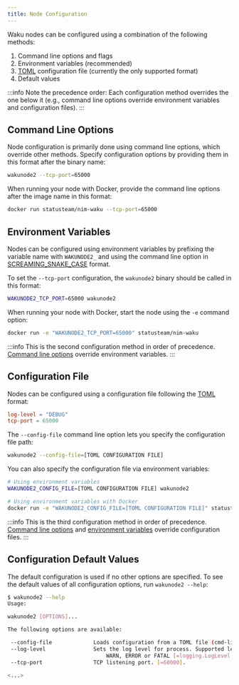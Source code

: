 ```yaml
---
title: Node Configuration
---
```


Waku nodes can be configured using a combination of the following methods:

1. Command line options and flags
2. Environment variables (recommended)
3. [TOML](https://toml.io/) configuration file (currently the only supported format)
4. Default values

:::info
Note the precedence order: Each configuration method overrides the one below it (e.g., command line options override environment variables and configuration files).
:::

## Command Line Options

Node configuration is primarily done using command line options, which override other methods. Specify configuration options by providing them in this format after the binary name:

```bash
wakunode2 --tcp-port=65000
```

When running your node with Docker, provide the command line options after the image name in this format:

```bash
docker run statusteam/nim-waku --tcp-port=65000
```

## Environment Variables

Nodes can be configured using environment variables by prefixing the variable name with `WAKUNODE2_` and using the command line option in [SCREAMING_SNAKE_CASE](https://en.wiktionary.org/wiki/screaming_snake_case) format.

To set the `--tcp-port` configuration, the `wakunode2` binary should be called in this format:

```bash
WAKUNODE2_TCP_PORT=65000 wakunode2
```

When running your node with Docker, start the node using the `-e` command option:

```bash
docker run -e "WAKUNODE2_TCP_PORT=65000" statusteam/nim-waku
```

:::info
This is the second configuration method in order of precedence. [Command line options](#command-line-options) override environment variables.
:::

## Configuration File

Nodes can be configured using a configuration file following the [TOML](https://toml.io/en/) format:

```toml title="TOML Config File" showLineNumbers
log-level = "DEBUG"
tcp-port = 65000
```

The `--config-file` command line option lets you specify the configuration file path:

```bash
wakunode2 --config-file=[TOML CONFIGURATION FILE]
```

You can also specify the configuration file via environment variables:

```bash
# Using environment variables
WAKUNODE2_CONFIG_FILE=[TOML CONFIGURATION FILE] wakunode2

# Using environment variables with Docker
docker run -e "WAKUNODE2_CONFIG_FILE=[TOML CONFIGURATION FILE]" statusteam/nim-waku
```

:::info
This is the third configuration method in order of precedence. [Command line options](#command-line-options) and [environment variables](#environment-variables) override configuration files.
:::

## Configuration Default Values

The default configuration is used if no other options are specified. To see the default values of all configuration options, run `wakunode2 --help`:

```bash
$ wakunode2 --help
Usage: 

wakunode2 [OPTIONS]...

The following options are available:

 --config-file             Loads configuration from a TOML file (cmd-line parameters take precedence).
 --log-level               Sets the log level for process. Supported levels: TRACE, DEBUG, INFO, NOTICE,
                               WARN, ERROR or FATAL [=logging.LogLevel.INFO].
 --tcp-port                TCP listening port. [=60000].

<...>
```